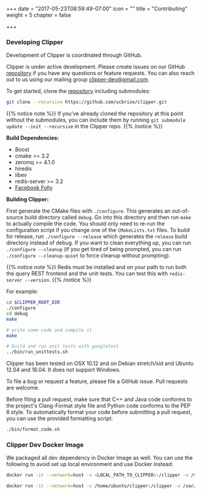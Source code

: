 +++
date = "2017-05-23T08:59:49-07:00"
icon = ""
title = "Contributing"
weight = 5
chapter = false

+++

### Developing Clipper

Development of Clipper is coordinated through GitHub.

Clipper is under active development. Please create issues on our GitHub [repository](https://github.com/ucbrise/clipper) if you have any questions or feature requests. 
You can also reach out to us using our mailing group [clipper-dev@gmail.com](mailto:clipper-dev@gmail.com).

To get started, clone the [repository](https://github.com/ucbrise/clipper)
including submodules:

```sh
git clone --recursive https://github.com/ucbrise/clipper.git
```

{{% notice note %}}
If you've already cloned the repository at this point without the submodules,
you can include them by running `git submodule update --init --recursive` in
the Clipper repo.
{{% /notice %}}

__Build Dependencies:__

+ Boost
+ cmake >= 3.2
+ zeromq >= 4.1.0
+ hiredis
+ libev
+ redis-server >= 3.2
+ [Facebook Folly](https://github.com/facebook/folly)



__Building Clipper:__

First generate the CMake files with `./configure`. This generates an out-of-source build directory called `debug`.
Go into this directory and then run `make` to actually
compile the code. You should only need to re-run the configuration script if you change one of the `CMakeLists.txt` files.
To build for release, run `./configure --release` which generates the `release` build directory instead of debug.
If you want to clean everything up, you can run `./configure --cleanup` (if you get tired of being prompted, you can run `./configure --cleanup-quiet` to force cleanup without prompting).


{{% notice note %}}
Redis must be installed and on your path to run both the query REST frontend and the unit-tests.
You can test this with `redis-server --version`.
{{% /notice %}}

For example:

```sh
cd $CLIPPER_ROOT_DIR
./configure
cd debug
make

# write some code and compile it
make

# build and run unit tests with googletest
../bin/run_unittests.sh
```

Clipper has been tested on OSX 10.12 and on Debian stretch/sid and Ubuntu 12.04 and 16.04. It does not support Windows.

To file a bug or request a feature, please file a GitHub issue. Pull requests are welcome.

Before filing a pull request, make sure that C++ and Java code conforms to the project's Clang-Format style file and Python code conforms to the PEP 8 style. To automatically format your code before submitting a pull request, you can use
the provided formatting script:

```sh
./bin/format_code.sh
```

### Clipper Dev Docker Image

We packaged all dev dependency in Docker Image as well. You can use the following to avoid set up local environment and use Docker instead:

```sh
docker run -it --network=host -v <LOCAL_PATH_TO_CLIPPER>:/clipper -v /var/run/docker.sock:/var/run/docker.sock -v /tmp:/tmp clipper/dev:develop
```
```sh
docker run -it --network=host -v /home/ubuntu/clipper:/clipper -v /var/run/docker.sock:/var/run/docker.sock -v /tmp:/tmp clipper/py35-dev:develop
```

<!-- Development planning and progress is tracked with the [Clipper Jira](https://clipper.atlassian.net/projects/CLIPPER/issues). -->

